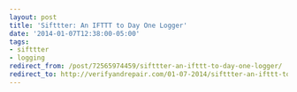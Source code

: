 ```yaml
---
layout: post
title: 'Sifttter: An IFTTT to Day One Logger'
date: '2014-01-07T12:38:00-05:00'
tags:
- sifttter
- logging
redirect_from: /post/72565974459/sifttter-an-ifttt-to-day-one-logger/
redirect_to: http://verifyandrepair.com/01-07-2014/sifttter-an-ifttt-to-day-one-logger.html
---
```


